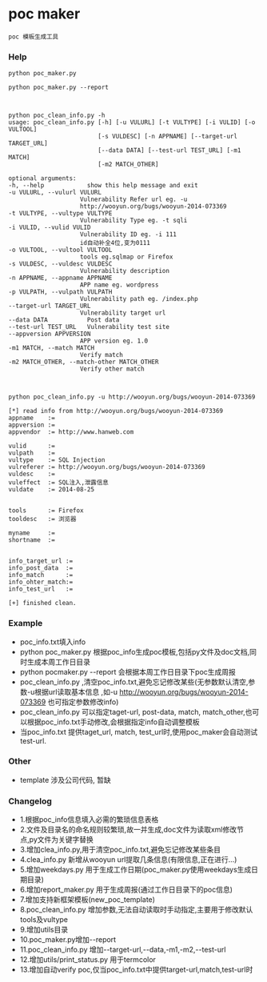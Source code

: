poc maker
===========

    poc 模板生成工具

### Help

    python poc_maker.py

    python poc_maker.py --report



    python poc_clean_info.py -h
    usage: poc_clean_info.py [-h] [-u VULURL] [-t VULTYPE] [-i VULID] [-o VULTOOL]
                             [-s VULDESC] [-n APPNAME] [--target-url TARGET_URL]
                             [--data DATA] [--test-url TEST_URL] [-m1 MATCH]
                             [-m2 MATCH_OTHER]

    optional arguments:
    -h, --help            show this help message and exit
    -u VULURL, --vulurl VULURL
                        Vulnerability Refer url eg. -u
                        http://wooyun.org/bugs/wooyun-2014-073369
    -t VULTYPE, --vultype VULTYPE
                        Vulnerability Type eg. -t sqli
    -i VULID, --vulid VULID
                        Vulnerability ID eg. -i 111
                        id自动补全4位,变为0111
    -o VULTOOL, --vultool VULTOOL
                        tools eg.sqlmap or Firefox
    -s VULDESC, --vuldesc VULDESC
                        Vulnerability description
    -n APPNAME, --appname APPNAME
                        APP name eg. wordpress
    -p VULPATH, --vulpath VULPATH
                        Vulnerability path eg. /index.php
    --target-url TARGET_URL
                        Vulnerability target url
    --data DATA           Post data
    --test-url TEST_URL   Vulnerability test site
    --appversion APPVERSION
                        APP version eg. 1.0
    -m1 MATCH, --match MATCH
                        Verify match
    -m2 MATCH_OTHER, --match-other MATCH_OTHER
                        Verify other match 



    python poc_clean_info.py -u http://wooyun.org/bugs/wooyun-2014-073369

    [*] read info from http://wooyun.org/bugs/wooyun-2014-073369
    appname    :=
    appversion :=
    appvendor  := http://www.hanweb.com

    vulid      :=
    vulpath    :=
    vultype    := SQL Injection
    vulreferer := http://wooyun.org/bugs/wooyun-2014-073369
    vuldesc    :=
    vuleffect  := SQL注入,泄露信息
    vuldate    := 2014-08-25


    tools      := Firefox
    tooldesc   := 浏览器

    myname     :=
    shortname  :=


    info_target_url :=
    info_post_data  :=
    info_match      :=
    info_ohter_match:=
    info_test_url   :=

    [+] finished clean.


### Example
* poc_info.txt填入info
* python poc_maker.py 根据poc_info生成poc模板,包括py文件及doc文档,同时生成本周工作日目录
* python pocmaker.py --report 会根据本周工作日目录下poc生成周报
* poc_clean_info.py ,清空poc_info.txt,避免忘记修改某些(无参数默认清空,参数-u根据url读取基本信息
,如-u http://wooyun.org/bugs/wooyun-2014-073369 也可指定参数修改info)
* poc_clean_info.py 可以指定taget-url, post-data, match, match_other,也可以根据poc_info.txt手动修改,会根据指定info自动调整模板
* 当poc_info.txt 提供taget_url, match, test_url时,使用poc_maker会自动测试test-url.



### Other
* template 涉及公司代码, 暂缺


### Changelog
* 1.根据poc_info信息填入必需的繁琐信息表格
* 2.文件及目录名的命名规则较繁琐,故一并生成,doc文件为读取xml修改节点,py文件为关键字替换
* 3.增加clea_info.py,用于清空poc_info.txt,避免忘记修改某些条目
* 4.clea_info.py 新增从wooyun url提取几条信息(有限信息,正在进行...)
* 5.增加weekdays.py 用于生成工作日期(poc_maker.py使用weekdays生成日期目录)
* 6.增加report_maker.py 用于生成周报(通过工作日目录下的poc信息)
* 7.增加支持新框架模板(new_poc_template)
* 8.poc_clean_info.py 增加参数,无法自动读取时手动指定,主要用于修改默认tools及vultype
* 9.增加utils目录
* 10.poc_maker.py增加--report
* 11.poc_clean_info.py 增加--target-url,--data,-m1,-m2,--test-url
* 12.增加utils/print_status.py 用于termcolor
* 13.增加自动verify poc,仅当poc_info.txt中提供target-url,match,test-url时
